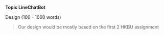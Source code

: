 **Topic LineChatBot**

Design (100 - 1000 words)
> Our design would be mostly based on the first 2 HKBU assignment 
